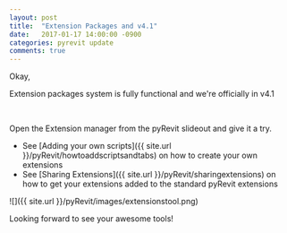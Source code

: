 ```yaml
---
layout: post
title:  "Extension Packages and v4.1"
date:   2017-01-17 14:00:00 -0900
categories: pyrevit update
comments: true
---
```


Okay,

Extension packages system is fully functional and we're officially in v4.1

&nbsp;

Open the Extension manager from the pyRevit slideout and give it a try.

- See [Adding your own scripts]({{ site.url }}/pyRevit/howtoaddscriptsandtabs) on how to create your own extensions 
- See [Sharing Extensions]({{ site.url }}/pyRevit/sharingextensions) on how to get your extensions added to the standard pyRevit extensions

![]({{ site.url }}/pyRevit/images/extensionstool.png)


Looking forward to see your awesome tools!
